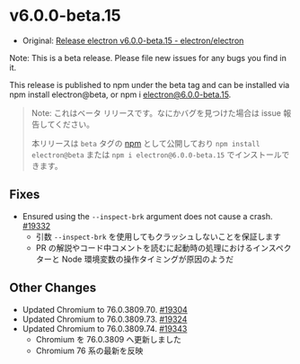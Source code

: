 # v6.0.0-beta.15

- Original: [Release electron v6.0.0-beta.15 - electron/electron](https://github.com/electron/electron/releases/tag/v6.0.0-beta.15)

Note: This is a beta release. Please file new issues for any bugs you find in it.

This release is published to npm under the beta tag and can be installed via npm install electron@beta, or npm i electron@6.0.0-beta.15.

> Note: これはベータ リリースです。なにかバグを見つけた場合は issue 報告してください。
>
> 本リリースは `beta` タグの [npm](https://www.npmjs.com/package/electron) として公開しており `npm install electron@beta` または `npm i electron@6.0.0-beta.15` でインストールできます。

## Fixes

- Ensured using the `--inspect-brk` argument does not cause a crash. [#19332](https://github.com/electron/electron/pull/19332)
  - 引数 `--inspect-brk` を使用してもクラッシュしないことを保証します
  - PR の解説やコード中コメントを読むに起動時の処理におけるインスペクターと Node 環境変数の操作タイミングが原因のようだ

## Other Changes

- Updated Chromium to 76.0.3809.70. [#19304](https://github.com/electron/electron/pull/19304)
- Updated Chromium to 76.0.3809.73. [#19324](https://github.com/electron/electron/pull/19324)
- Updated Chromium to 76.0.3809.74. [#19343](https://github.com/electron/electron/pull/19343)
  - Chromium を 76.0.3809 へ更新しました
  - Chromium 76 系の最新を反映
